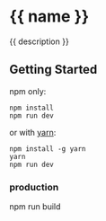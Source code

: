 # {{ name }}

{{ description }}

## Getting Started

npm only:

    npm install
    npm run dev

or with [yarn](https://yarnpkg.com/):
    
    npm install -g yarn
    yarn
    npm run dev

### production

  npm run build
